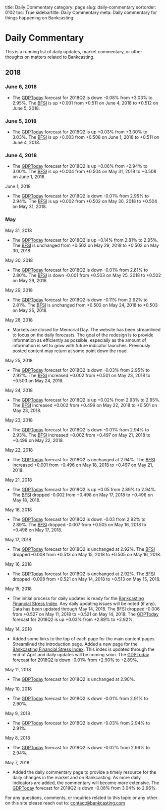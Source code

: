 ﻿title: Daily Commentary
category: page
slug: daily-commentary
sortorder: 0102
toc: True
sidebartitle: Daily Commentary
meta: Daily commentary for things happening on Bankcasting


# Daily Commentary
This is a running list of daily updates, market commentary, or other thoughts on matters related to Bankcasting. 

## 2018

### June 6, 2018

* The <a href="/gdptoday.html">GDPToday</a> forecast for 2018Q2 is down -0.08% from +3.03% to 2.95%. The <a href="/bfsi.html">BFSI</a> is up +0.001 from +0.511 on June 4, 2018 to +0.512 on June 5, 2018.

### June 5, 2018

* The <a href="/gdptoday.html">GDPToday</a> forecast for 2018Q2 is up +0.03% from +3.00% to 3.03%. The <a href="/bfsi.html">BFSI</a> is up +0.003 from +0.508 on June 1, 2018 to +0.511 on June 4, 2018.

### June 4, 2018

* The <a href="/gdptoday.html">GDPToday</a> forecast for 2018Q2 is up +0.06% from +2.94% to 3.00%. The <a href="/bfsi.html">BFSI</a> is up +0.004 from +0.504 on May 31, 2018 to +0.508 on June 1, 2018.

June 1, 2018

* The <a href="/gdptoday.html">GDPToday</a> forecast for 2018Q2 is down -0.01% from 2.95% to 2.94%. The <a href="/bfsi.html">BFSI</a> is up +0.002 from +0.502 on May 30, 2018 to +0.504 on May 31, 2018.

### May

May 31, 2018

* The <a href="/gdptoday.html">GDPToday</a> forecast for 2018Q2 is up +0.14% from 2.81% to 2.95%. The <a href="/bfsi.html">BFSI</a> is unchanged from +0.502 on May 29, 2018 to +0.502 on May 30, 2018.

May 30, 2018

* The <a href="/gdptoday.html">GDPToday</a> forecast for 2018Q2 is down -0.01% from 2.81% to 2.80%. The <a href="/bfsi.html">BFSI</a> is down -0.001 from +0.503 on May 25, 2018 to +0.502 on May 29, 2018.

May 29, 2018

* The <a href="/gdptoday.html">GDPToday</a> forecast for 2018Q2 is down -0.11% from 2.92% to 2.81%. The <a href="/bfsi.html">BFSI</a> is unchanged from +0.503 on May 24, 2018 to +0.503 on May 25, 2018.

May 28, 2018

* Markets are closed for Memorial Day. The website has been streamlined to focus on the daily forecasts. The goal of the redesign is to provide information as efficiently as possible, especially as the amount of information is set to grow with future indicator launches. Previously posted content may return at some point down the road.

May 25, 2018

* The <a href="/gdptoday.html">GDPToday</a> forecast for 2018Q2 is down -0.03% from 2.95% to 2.92%. The <a href="/bfsi.html">BFSI</a> increased +0.002 from +0.501 on May 23, 2018 to +0.503 on May 24, 2018.

May 24, 2018

* The <a href="/gdptoday.html">GDPToday</a> forecast for 2018Q2 is up +0.02% from 2.93% to 2.95%. The <a href="/bfsi.html">BFSI</a> increased +0.002 from +0.499 on May 22, 2018 to +0.501 on May 23, 2018.

May 23, 2018

* The <a href="/gdptoday.html">GDPToday</a> forecast for 2018Q2 is down -0.01% from 2.94% to 2.93%. The <a href="/bfsi.html">BFSI</a> increased +0.002 from +0.497 on May 21, 2018 to +0.499 on May 22, 2018.

May 22, 2018

* The <a href="/gdptoday.html">GDPToday</a> forecast for 2018Q2 is unchanged at 2.94%. The <a href="/bfsi.html">BFSI</a> increased +0.001 from +0.496 on May 18, 2018 to +0.497 on May 21, 2018.

May 21, 2018

* The <a href="/gdptoday.html">GDPToday</a> forecast for 2018Q2 is up +0.05 from 2.89% to 2.94%. The <a href="/bfsi.html">BFSI</a> dropped -0.002 from +0.498 on May 17, 2018 to +0.496 on May 18, 2018.

May 18, 2018

* The <a href="/gdptoday.html">GDPToday</a> forecast for 2018Q2 is down -0.03 from 2.92% to 2.89%. The <a href="/bfsi.html">BFSI</a> dropped -0.007 from +0.505 on May 16, 2018 to +0.498 on May 17, 2018.

May 17, 2018

* The <a href="/gdptoday.html">GDPToday</a> forecast for 2018Q2 is unchanged at 2.92%. The <a href="/bfsi.html">BFSI</a> dropped -0.008 from +0.513 on May 15, 2018 to +0.505 on May 16, 2018.

May 16, 2018

* The <a href="/gdptoday.html">GDPToday</a> forecast for 2018Q2 is unchanged at 2.92%. The <a href="/bfsi.html">BFSI</a> dropped -0.008 from +0.521 on May 14, 2018 to +0.513 on May 15, 2018.

May 15, 2018

*  The initial process for daily updates is ready for the <a href="/bfsi.html">Bankcasting Financial Stress Index</a>. Any daily updating issues will be noted (if any). Data has been updated through May 14, 2018. The BFSI dropped -0.006 from +0.527 on May 11, 2018 to +0.521 on May 14, 2018. The <a href="/gdptoday.html">GDPToday</a> forecast for 2018Q2 is up +0.03% from +2.89% to +2.92%.

May 14, 2018

* Added some links to the top of each page for the main content pages. Streamlined the introduction page. Added a new page for the <a href="/bfsi.html">Bankcasting Financial Stress Index</a>. This index is updated through the end of April and daily updates will be coming soon. The <a href="/gdptoday.html">GDPToday</a> forecast for 2018Q2 is down -0.01% from +2.90% to +2.89%.

May 11, 2018

* The <a href="/gdptoday.html">GDPToday</a> forecast for 2018Q2 is unchanged at 2.90%.

May 10, 2018

* The <a href="/gdptoday.html">GDPToday</a> forecast for 2018Q2 is down -0.01% from 2.91% to 2.90%.

May 9, 2018

* The <a href="/gdptoday.html">GDPToday</a> forecast for 2018Q2 is down -0.03% from 2.94% to 2.91%.

May 8, 2018

* The <a href="/gdptoday.html">GDPToday</a> forecast for 2018Q2 is down -0.02% from 2.96% to 2.94%.

May 7, 2018

* Added the daily commentary page to provide a timely resource for the daily changes in the market and on Bankcasting. As more daily indicators are added, the commentary will become more extensive. The <a href="/gdptoday.html">GDPToday</a> forecast for 2018Q2 is down -0.08% from 3.04% to 2.96%.


For any questions, comments, or inquiries related to this topic or any other on this site please reach out to: contact@bankcasting.com